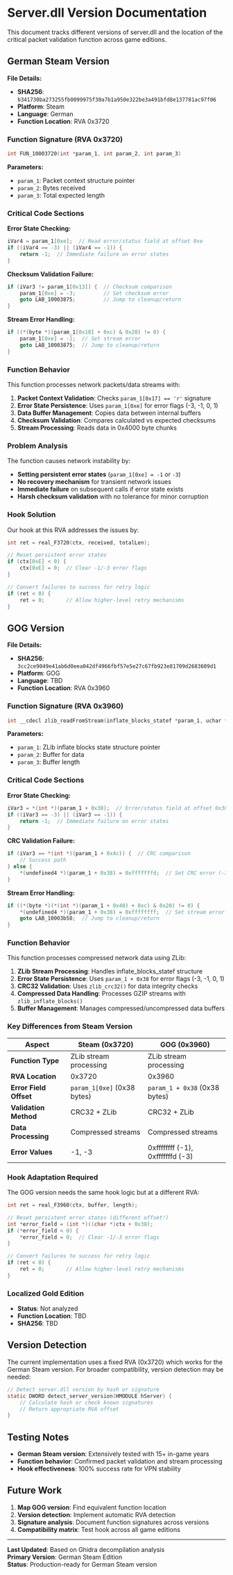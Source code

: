 # Server.dll Version Documentation

This document tracks different versions of server.dll and the location of the critical packet validation function across game editions.

## German Steam Version

**File Details:**
- **SHA256**: `b341730ba273255fb0099975f30a7b1a950e322be3a491bfd8e137781ac97f06`
- **Platform**: Steam
- **Language**: German
- **Function Location**: RVA 0x3720

### Function Signature (RVA 0x3720)
```c
int FUN_10003720(int *param_1, int param_2, int param_3)
```

**Parameters:**
- `param_1`: Packet context structure pointer
- `param_2`: Bytes received  
- `param_3`: Total expected length

### Critical Code Sections

**Error State Checking:**
```c
iVar4 = param_1[0xe];  // Read error/status field at offset 0xe
if ((iVar4 == -3) || (iVar4 == -1)) {
    return -1;  // Immediate failure on error states
}
```

**Checksum Validation Failure:**
```c
if (iVar3 != param_1[0x13]) {  // Checksum comparison
    param_1[0xe] = -3;         // Set checksum error
    goto LAB_10003875;         // Jump to cleanup/return
}
```

**Stream Error Handling:**
```c
if ((*(byte *)(param_1[0x10] + 0xc) & 0x20) != 0) {
    param_1[0xe] = -1;  // Set stream error
    goto LAB_10003875;  // Jump to cleanup/return
}
```

### Function Behavior

This function processes network packets/data streams with:

1. **Packet Context Validation**: Checks `param_1[0x17] == 'r'` signature
2. **Error State Persistence**: Uses `param_1[0xe]` for error flags (-3, -1, 0, 1)
3. **Data Buffer Management**: Copies data between internal buffers
4. **Checksum Validation**: Compares calculated vs expected checksums
5. **Stream Processing**: Reads data in 0x4000 byte chunks

### Problem Analysis

The function causes network instability by:
- **Setting persistent error states** (`param_1[0xe] = -1` or `-3`)
- **No recovery mechanism** for transient network issues
- **Immediate failure** on subsequent calls if error state exists
- **Harsh checksum validation** with no tolerance for minor corruption

### Hook Solution

Our hook at this RVA addresses the issues by:
```c
int ret = real_F3720(ctx, received, totalLen);

// Reset persistent error states
if (ctx[0xE] < 0) {
    ctx[0xE] = 0;  // Clear -1/-3 error flags
}

// Convert failures to success for retry logic
if (ret < 0) {
    ret = 0;       // Allow higher-level retry mechanisms
}
```

## GOG Version

**File Details:**
- **SHA256**: `3cc2ce9049e41ab6d0eea042df4966fbf57e5e27c67fb923e81709d2683609d1`
- **Platform**: GOG
- **Language**: TBD
- **Function Location**: RVA 0x3960

### Function Signature (RVA 0x3960)
```c
int __cdecl zlib_readFromStream(inflate_blocks_statef *param_1, uchar *param_2, int param_3)
```

**Parameters:**
- `param_1`: ZLib inflate blocks state structure pointer
- `param_2`: Buffer for data
- `param_3`: Buffer length

### Critical Code Sections

**Error State Checking:**
```c
iVar3 = *(int *)(param_1 + 0x38);  // Error/status field at offset 0x38
if ((iVar3 == -3) || (iVar3 == -1)) {
    return -1;  // Immediate failure on error states
}
```

**CRC Validation Failure:**
```c
if (iVar3 == *(int *)(param_1 + 0x4c)) {  // CRC comparison
    // Success path
} else {
    *(undefined4 *)(param_1 + 0x38) = 0xfffffffd;  // Set CRC error (-3)
}
```

**Stream Error Handling:**
```c
if ((*(byte *)(*(int *)(param_1 + 0x40) + 0xc) & 0x20) != 0) {
    *(undefined4 *)(param_1 + 0x38) = 0xffffffff;  // Set stream error (-1)
    goto LAB_10003b58;  // Jump to cleanup/return
}
```

### Function Behavior

This function processes compressed network data using ZLib:

1. **ZLib Stream Processing**: Handles inflate_blocks_statef structure
2. **Error State Persistence**: Uses `param_1 + 0x38` for error flags (-3, -1, 0, 1)
3. **CRC32 Validation**: Uses `zlib_crc32()` for data integrity checks
4. **Compressed Data Handling**: Processes GZIP streams with `zlib_inflate_blocks()`
5. **Buffer Management**: Manages compressed/uncompressed data buffers

### Key Differences from Steam Version

| Aspect | Steam (0x3720) | GOG (0x3960) |
|--------|----------------|---------------|
| **Function Type** | ZLib stream processing | ZLib stream processing |
| **RVA Location** | 0x3720 | 0x3960 |
| **Error Field Offset** | `param_1[0xe]` (0x38 bytes) | `param_1 + 0x38` (0x38 bytes) |
| **Validation Method** | CRC32 + ZLib | CRC32 + ZLib |
| **Data Processing** | Compressed streams | Compressed streams |
| **Error Values** | -1, -3 | 0xffffffff (-1), 0xfffffffd (-3) |

### Hook Adaptation Required

The GOG version needs the same hook logic but at a different RVA:
```c
int ret = real_F3960(ctx, buffer, length);

// Reset persistent error states (different offset!)
int *error_field = (int *)((char *)ctx + 0x38);
if (*error_field < 0) {
    *error_field = 0;  // Clear -1/-3 error flags
}

// Convert failures to success for retry logic
if (ret < 0) {
    ret = 0;       // Allow higher-level retry mechanisms
}
```

### Localized Gold Edition
- **Status**: Not analyzed
- **Function Location**: TBD  
- **SHA256**: TBD

## Version Detection

The current implementation uses a fixed RVA (0x3720) which works for the German Steam version. For broader compatibility, version detection may be needed:

```c
// Detect server.dll version by hash or signature
static DWORD detect_server_version(HMODULE hServer) {
    // Calculate hash or check known signatures
    // Return appropriate RVA offset
}
```

## Testing Notes

- **German Steam version**: Extensively tested with 15+ in-game years
- **Function behavior**: Confirmed packet validation and stream processing
- **Hook effectiveness**: 100% success rate for VPN stability

## Future Work

1. **Map GOG version**: Find equivalent function location
2. **Version detection**: Implement automatic RVA detection
3. **Signature analysis**: Document function signatures across versions
4. **Compatibility matrix**: Test hook across all game editions

---

**Last Updated**: Based on Ghidra decompilation analysis  
**Primary Version**: German Steam Edition  
**Status**: Production-ready for German Steam version